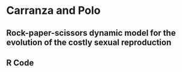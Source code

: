 # Carranza and Polo

## Rock-paper-scissors dynamic model for the evolution of the costly sexual reproduction

## R Code
